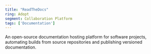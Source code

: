 ```yaml
---
title: "ReadTheDocs"
ring: Adopt
segment: Collaboration Platform
tags: ['Documentation']
---
```

An open-source documentation hosting platform for software projects, automating builds from source repositories and publishing versioned documentation.
